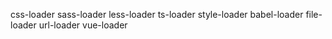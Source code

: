css-loader
sass-loader
less-loader
ts-loader
style-loader
babel-loader
file-loader
url-loader
vue-loader